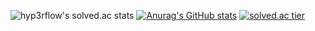 <!-- ### Hi there 👋 -->

<!--
**nasnaky/nasnaky** is a ✨ _special_ ✨ repository because its `README.md` (this file) appears on your GitHub profile.

Here are some ideas to get you started:

- 🔭 I’m currently working on ...
- 🌱 I’m currently learning ...
- 👯 I’m looking to collaborate on ...
- 🤔 I’m looking for help with ...
- 💬 Ask me about ...
- 📫 How to reach me: ...
- 😄 Pronouns: ...
- ⚡ Fun fact: ...
-->


![hyp3rflow's solved.ac stats](https://github-readme-solvedac.hyp3rflow.vercel.app/api/?handle=nasnaky)
[![Anurag's GitHub stats](https://github-readme-stats.vercel.app/api?username=nasnaky)](https://github.com/anuraghazra/github-readme-stats)
[![solved.ac tier](http://mazassumnida.wtf/api/generate_badge?boj=nasnaky)](https://solved.ac/nasnaky)


